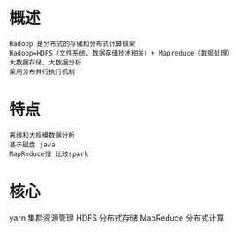 
# 概述

    Hadoop 是分布式的存储和分布式计算框架
    Hadoop=HDFS（文件系统，数据存储技术相关）+ Mapreduce（数据处理）
    大数据存储、大数据分析
    采用分布并行执行机制


# 特点

    离线和大规模数据分析
    基于磁盘 java
    MapReduce慢 比较spark


# 核心

yarn 集群资源管理
HDFS 分布式存储
MapReduce 分布式计算






